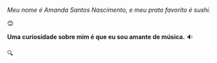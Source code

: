 *Meu nome é Amanda Santos Nascimento, e meu prato favorito é sushi.*

:blush:

**Uma curiosidade sobre mim é que eu sou amante de música.**  :sound: 

:mag:
